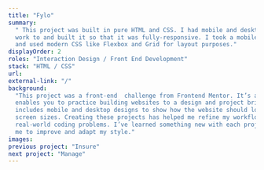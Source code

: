 ```yaml
---
title: "Fylo"
summary:
  " This project was built in pure HTML and CSS. I had mobile and desktop designs to
  work to and built it so that it was fully-responsive. I took a mobile-first approach
  and used modern CSS like Flexbox and Grid for layout purposes."
displayOrder: 2
roles: "Interaction Design / Front End Development"
stack: "HTML / CSS"
url:
external-link: "/"
background:
  "This project was a front-end  challenge from Frontend Mentor. It’s a platform that
  enables you to practice building websites to a design and project brief. Each challenge
  includes mobile and desktop designs to show how the website should look at different
  screen sizes. Creating these projects has helped me refine my workflow and solve
  real-world coding problems. I’ve learned something new with each project, helping
  me to improve and adapt my style."
images:
previous project: "Insure"
next project: "Manage"
---
```

